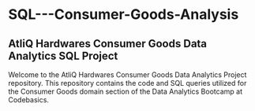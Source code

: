 # SQL---Consumer-Goods-Analysis
## AtliQ Hardwares Consumer Goods Data Analytics SQL Project
Welcome to the AtliQ Hardwares Consumer Goods Data Analytics Project repository. This repository contains the code and SQL queries utilized for the Consumer Goods domain section of the Data Analytics Bootcamp at Codebasics.

